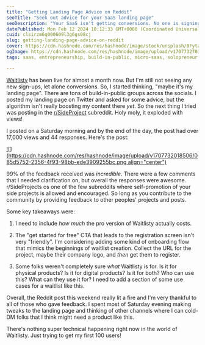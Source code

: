 ```yaml
---
title: "Getting Landing Page Advice on Reddit"
seoTitle: "Seek out advice for your SaaS landing page"
seoDescription: "Your SaaS isn't getting conversions. No one is signing up. You need to go out and ask others for help. There are tons of people out there willing to help."
datePublished: Mon Feb 12 2024 10:12:33 GMT+0000 (Coordinated Universal Time)
cuid: clsirzm6q000609l3g6gs08cj
slug: getting-landing-page-advice-on-reddit
cover: https://cdn.hashnode.com/res/hashnode/image/stock/unsplash/0FytazjHhxs/upload/968fd4e5320c645bcb8d7f4f51cc5e00.jpeg
ogImage: https://cdn.hashnode.com/res/hashnode/image/upload/v1707732701884/ef6751ed-6293-4e7b-9238-562791ddd93d.jpeg
tags: saas, entrepreneurship, build-in-public, micro-saas, solopreneur

---
```


[Waitlisty](https://waitlisty.io) has been live for almost a month now. But I'm still not seeing any new sign-ups, let alone conversions. So, I started thinking, "maybe it's my landing page". There are tons of build-in-public groups across the socials. I posted my landing page on Twitter and asked for some advice, but the algorithm isn't really boosting my content there *yet*. So the next thing I tried was posting in the [r/SideProject](https://www.reddit.com/r/SideProject/) subreddit. Holy moly, it exploded with views!

I posted on a Saturday morning and by the end of the day, the post had over 17,000 views and 44 responses. Here's the post:

[![](https://cdn.hashnode.com/res/hashnode/image/upload/v1707732018506/085d5752-2356-4f93-98bb-ede3909255bc.png align="center")](https://www.reddit.com/r/SideProject/comments/1anef3h/waitlisty_has_been_live_for_almost_a_month_yet_no/)

99% of the feedback received was *incredible*. There were a few comments that I needed clarification on, but overall the responses were awesome. r/SideProjects os one of the few subreddits where self-promotion of your side projects is allowed and encouraged. So long as you contribute to the community by providing feedback to other peoples' projects and posts.

Some key takeaways were:

1. I need to include *how much* the pro version of Waitlisty actually costs.
    
2. The "get started for free" CTA that leads to the registration screen isn't very "friendly". I'm considering adding some kind of onboarding flow that mimics the beginnings of waitlist creation. Collect the URL for the project, maybe their company logo, and *then* get them to register.
    
3. Some folks weren't completely sure *what* Waitlisty is for. Is it for physical products? Is it for digital products? Is it for both? Who can use this? What can they use it for? I need to add a section of some use cases for a waitlist like this.
    

Overall, the Reddit post this weekend really lit a fire and I'm very thankful to all of those who gave feedback. I spent most of Saturday evening making tweaks to the landing page and thinking of other channels where I can cold-DM folks that I think might need a product like this.

There's nothing super technical happening right now in the world of Waitlisty. Just trying to get my first 100 users!